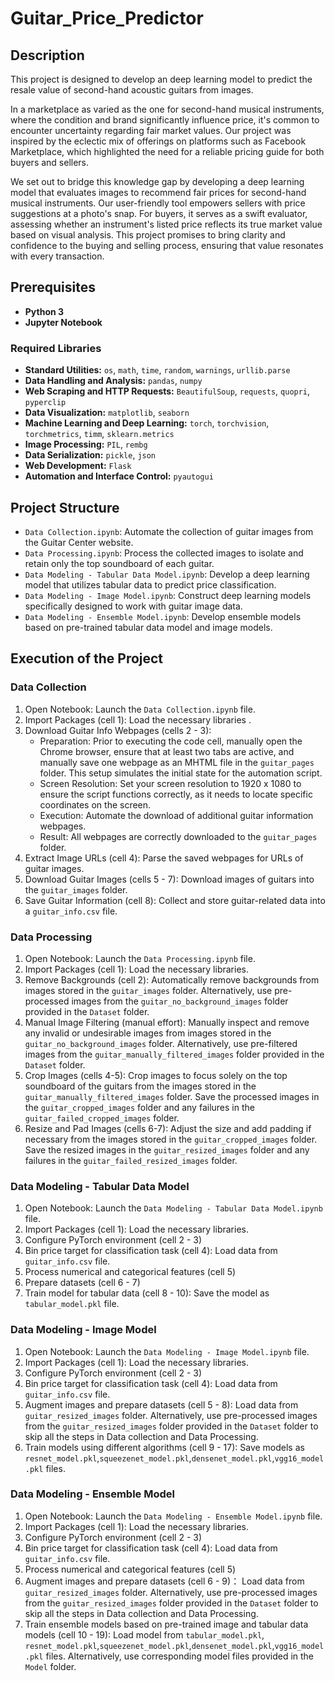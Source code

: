 # Guitar_Price_Predictor

## Description
This project is designed to develop an deep learning model to predict the resale value of second-hand acoustic guitars from images.

In a marketplace as varied as the one for second-hand musical instruments, where the condition and brand significantly influence price, it's common to encounter uncertainty regarding fair market values. Our project was inspired by the eclectic mix of offerings on platforms such as Facebook Marketplace, which highlighted the need for a reliable pricing guide for both buyers and sellers.

We set out to bridge this knowledge gap by developing a deep learning model that evaluates images to recommend fair prices for second-hand musical instruments. Our user-friendly tool empowers sellers with price suggestions at a photo's snap. For buyers, it serves as a swift evaluator, assessing whether an instrument's listed price reflects its true market value based on visual analysis. This project promises to bring clarity and confidence to the buying and selling process, ensuring that value resonates with every transaction.

## Prerequisites
- **Python 3**
- **Jupyter Notebook**

### Required Libraries
- **Standard Utilities:** `os`, `math`, `time`, `random`, `warnings`, `urllib.parse`
- **Data Handling and Analysis:** `pandas`, `numpy`
- **Web Scraping and HTTP Requests:** `BeautifulSoup`, `requests`, `quopri`, `pyperclip`
- **Data Visualization:** `matplotlib`, `seaborn`
- **Machine Learning and Deep Learning:** `torch`, `torchvision`, `torchmetrics`, `timm`, `sklearn.metrics`
- **Image Processing:** `PIL`, `rembg`
- **Data Serialization:** `pickle`, `json`
- **Web Development:** `Flask`
- **Automation and Interface Control:** `pyautogui`

## Project Structure
- `Data Collection.ipynb`: Automate the collection of guitar images from the Guitar Center website.
- `Data Processing.ipynb`: Process the collected images to isolate and retain only the top soundboard of each guitar.
- `Data Modeling - Tabular Data Model.ipynb`: Develop a deep learning model that utilizes tabular data to predict price classification.
- `Data Modeling - Image Model.ipynb`: Construct deep learning models specifically designed to work with guitar image data.
- `Data Modeling - Ensemble Model.ipynb`: Develop ensemble models based on pre-trained tabular data model and image models.

## Execution of the Project
### Data Collection
1. Open Notebook: Launch the `Data Collection.ipynb` file.
2. Import Packages (cell 1): Load the necessary libraries .
3. Download Guitar Info Webpages (cells 2 - 3): 
   - Preparation: Prior to executing the code cell, manually open the Chrome browser, ensure that at least two tabs are active, and manually save one webpage as an MHTML file in the `guitar_pages` folder. This setup simulates the initial state for the automation script.
   - Screen Resolution: Set your screen resolution to 1920 x 1080 to ensure the script functions correctly, as it needs to locate specific coordinates on the screen.
   - Execution: Automate the download of additional guitar information webpages.
   - Result: All webpages are correctly downloaded to the `guitar_pages` folder.
4. Extract Image URLs (cell 4): Parse the saved webpages for URLs of guitar images.
5. Download Guitar Images (cells 5 - 7): Download images of guitars into the `guitar_images` folder.
6. Save Guitar Information (cell 8): Collect and store guitar-related data into a `guitar_info.csv` file.

### Data Processing
1. Open Notebook: Launch the `Data Processing.ipynb` file.
2. Import Packages (cell 1): Load the necessary libraries.
3. Remove Backgrounds (cell 2): Automatically remove backgrounds from images stored in the `guitar_images` folder. Alternatively, use pre-processed images from the `guitar_no_background_images` folder provided in the `Dataset` folder.
4. Manual Image Filtering (manual effort): Manually inspect and remove any invalid or undesirable images from images stored in the `guitar_no_background_images` folder. Alternatively, use pre-filtered images from the `guitar_manually_filtered_images` folder provided in the `Dataset` folder.
5. Crop Images (cells 4-5): Crop images to focus solely on the top soundboard of the guitars from the images stored in the `guitar_manually_filtered_images` folder. Save the processed images in the `guitar_cropped_images` folder and any failures in the `guitar_failed_cropped_images` folder.
6. Resize and Pad Images (cells 6-7): Adjust the size and add padding if necessary from the images stored in the `guitar_cropped_images` folder. Save the resized images in the `guitar_resized_images` folder and any failures in the `guitar_failed_resized_images` folder.

### Data Modeling - Tabular Data Model
1. Open Notebook: Launch the `Data Modeling - Tabular Data Model.ipynb` file.
2. Import Packages (cell 1): Load the necessary libraries.
3. Configure PyTorch environment (cell 2 - 3)
4. Bin price target for classification task (cell 4): Load data from `guitar_info.csv` file.
5. Process numerical and categorical features (cell 5)
6. Prepare datasets (cell 6 - 7)
7. Train model for tabular data (cell 8 - 10): Save the model as `tabular_model.pkl` file.

### Data Modeling - Image Model
1. Open Notebook: Launch the `Data Modeling - Image Model.ipynb` file.
2. Import Packages (cell 1): Load the necessary libraries.
3. Configure PyTorch environment (cell 2 - 3)
4. Bin price target for classification task (cell 4): Load data from `guitar_info.csv` file.
5. Augment images and prepare datasets (cell 5 - 8): Load data from `guitar_resized_images` folder. Alternatively, use pre-processed images from the `guitar_resized_images` folder provided in the `Dataset` folder to skip all the steps in Data collection and Data Processing.
6. Train models using different algorithms (cell 9 - 17): Save models as `resnet_model.pkl`,`squeezenet_model.pkl`,`densenet_model.pkl`,`vgg16_model.pkl` files.

### Data Modeling - Ensemble Model
1. Open Notebook: Launch the `Data Modeling - Ensemble Model.ipynb` file.
2. Import Packages (cell 1): Load the necessary libraries.
3. Configure PyTorch environment (cell 2 - 3)
4. Bin price target for classification task (cell 4): Load data from `guitar_info.csv` file.
5. Process numerical and categorical features (cell 5)
6. Augment images and prepare datasets (cell 6 - 9)： Load data from `guitar_resized_images` folder. Alternatively, use pre-processed images from the `guitar_resized_images` folder provided in the `Dataset` folder to skip all the steps in Data collection and Data Processing.
7.  Train ensemble models based on pre-trained image and tabular data models (cell 10 - 19): Load model from `tabular_model.pkl`, `resnet_model.pkl`,`squeezenet_model.pkl`,`densenet_model.pkl`,`vgg16_model.pkl` files. Alternatively, use corresponding model files provided in the `Model` folder.


